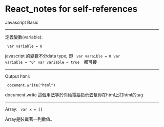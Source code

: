 # React_notes for self-references

Javascript Basic

---------------------------------------
定義變數(variable):

<code> var variable = 0</code>

javascript 的變數不分data type, 即
<code> var varaible = 0
  var variable = "0"
  var variable = true
  </code>
  都可接
  
-----------------------------------------------
Output html:

<code> document.write("html")</code>

document.write 這個用法等於你給電腦指示去幫你在html上打html的tag

-----------------------------------------------

Array:
<code> var x = []</code>

Array是裝載著一列數值。
